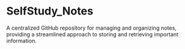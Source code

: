 # SelfStudy_Notes
A centralized GitHub repository for managing and organizing notes, providing a streamlined approach to storing and retrieving important information.
